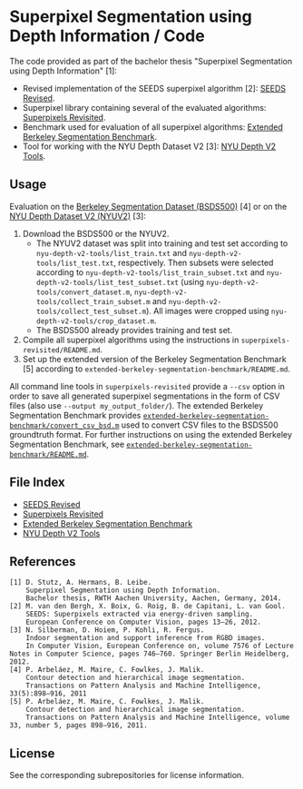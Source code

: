 # Superpixel Segmentation using Depth Information / Code

The code provided as part of the bachelor thesis "Superpixel Segmentation using Depth Information" [1]:

* Revised implementation of the SEEDS superpixel algorithm [2]: [SEEDS Revised](https://github.com/davidstutz/seeds-revised).
* Superpixel library containing several of the evaluated algorithms: [Superpixels Revisited](https://github.com/davidstutz/superpixels-revisited).
* Benchmark used for evaluation of all superpixel algorithms: [Extended Berkeley Segmentation Benchmark](https://github.com/davidstutz/extended-berkeley-segmentation-benchmark).
* Tool for working with the NYU Depth Dataset V2 [3]: [NYU Depth V2 Tools](https://github.com/davidstutz/nyu-depth-v2-tools).

## Usage

Evaluation on the [Berkeley Segmentation Dataset (BSDS500)](http://www.eecs.berkeley.edu/Research/Projects/CS/vision/grouping/resources.html) [4] or on the [NYU Depth Dataset V2 (NYUV2)](http://cs.nyu.edu/~silberman/datasets/nyu_depth_v2.html) [3]:

1. Download the BSDS500 or the NYUV2.
    * The NYUV2 dataset was split into training and test set according to `nyu-depth-v2-tools/list_train.txt` and `nyu-depth-v2-tools/list_test.txt`, respectively. Then subsets were selected according to `nyu-depth-v2-tools/list_train_subset.txt` and `nyu-depth-v2-tools/list_test_subset.txt` (using `nyu-depth-v2-tools/convert_dataset.m`, `nyu-depth-v2-tools/collect_train_subset.m` and `nyu-depth-v2-tools/collect_test_subset.m`). All images were cropped using `nyu-depth-v2-tools/crop_dataset.m`.
    * The BSDS500 already provides training and test set.
3. Compile all superpixel algorithms using the instructions in `superpixels-revisited/README.md`.
4. Set up the extended version of the Berkeley Segmentation Benchmark [5] according to `extended-berkeley-segmentation-benchmark/README.md`.

All command line tools in `superpixels-revisited` provide a `--csv` option in order to save all generated superpixel segmentations in the form of CSV files (also use `--output my_output_folder/`). The extended Berkeley Segmentation Benchmark provides [`extended-berkeley-segmentation-benchmark/convert_csv_bsd.m`](https://github.com/davidstutz/extended-berkeley-segmentation-benchmark/blob/master/benchmarks/convert_csv_bsd.m) used to convert CSV files to the BSDS500 groundtruth format. For further instructions on using the extended Berkeley Segmentation Benchmark, see [`extended-berkeley-segmentation-benchmark/README.md`](https://github.com/davidstutz/extended-berkeley-segmentation-benchmark).

## File Index

* [SEEDS Revised](https://github.com/davidstutz/seeds-revised)
* [Superpixels Revisited](https://github.com/davidstutz/superpixels-revisited)
* [Extended Berkeley Segmentation Benchmark](https://github.com/davidstutz/extended-berkeley-segmentation-benchmark)
* [NYU Depth V2 Tools](https://github.com/davidstutz/nyu-depth-v2-tools)

## References

    [1] D. Stutz, A. Hermans, B. Leibe.
        Superpixel Segmentation using Depth Information.
        Bachelor thesis, RWTH Aachen University, Aachen, Germany, 2014.
    [2] M. van den Bergh, X. Boix, G. Roig, B. de Capitani, L. van Gool.
        SEEDS: Superpixels extracted via energy-driven sampling.
        European Conference on Computer Vision, pages 13–26, 2012.
    [3] N. Silberman, D. Hoiem, P. Kohli, R. Fergus.
        Indoor segmentation and support inference from RGBD images.
        In Computer Vision, European Conference on, volume 7576 of Lecture Notes in Computer Science, pages 746–760. Springer Berlin Heidelberg, 2012.
    [4] P. Arbeláez, M. Maire, C. Fowlkes, J. Malik. 
        Contour detection and hierarchical image segmentation.
        Transactions on Pattern Analysis and Machine Intelligence, 33(5):898–916, 2011
    [5] P. Arbeláez, M. Maire, C. Fowlkes, J. Malik.
        Contour detection and hierarchical image segmentation.
        Transactions on Pattern Analysis and Machine Intelligence, volume 33, number 5, pages 898–916, 2011.

## License

See the corresponding subrepositories for license information.